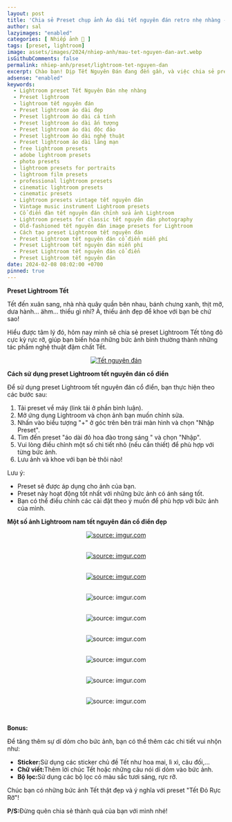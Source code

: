 ```yaml
---
layout: post
title: 'Chia sẻ Preset chụp ảnh Áo dài tết nguyên đán retro nhẹ nhàng - by anhhangxom (Mobile and PC)'
author: sal
lazyimages: "enabled"
categories: [ Nhiếp ảnh 📸 ]
tags: [preset, lightroom]
image: assets/images/2024/nhiep-anh/mau-tet-nguyen-dan-avt.webp
isGithubComments: false
permalink: nhiep-anh/preset/lightroom-tet-nguyen-dan
excerpt: Chào bạn! Dịp Tết Nguyên Đán đang đến gần, và việc chia sẻ preset Lightroom để tạo tông màu đỏ cho ảnh là một ý tưởng tuyệt vời.
adsense: "enabled"
keywords:
  - Lightroom preset Tết Nguyên Đán nhẹ nhàng
  - Preset lightroom
  - lightroom tết nguyên đán
  - Preset lightroom áo dài đẹp
  - Preset lightroom áo dài cá tính
  - Preset lightroom áo dài ấn tượng
  - Preset lightroom áo dài độc đáo
  - Preset lightroom áo dài nghệ thuật
  - Preset lightroom áo dài lãng mạn
  - free lightroom presets
  - adobe lightroom presets
  - photo presets
  - lightroom presets for portraits
  - lightroom film presets
  - professional lightroom presets
  - cinematic lightroom presets
  - cinematic presets
  - Lightroom presets vintage tết nguyên đán
  - Vintage music instrument Lightroom presets
  - Cổ điển đàn tết nguyên đán chỉnh sửa ảnh Lightroom
  - Lightroom presets for classic tết nguyên đán photography
  - Old-fashioned tết nguyên đán image presets for Lightroom
  - Cách tạo preset Lightroom tết nguyên đán
  - Preset Lightroom tết nguyên đán cổ điển miễn phí
  - Preset Lightroom tết nguyên đán miễn phí
  - Preset Lightroom tết nguyên đán cổ điển
  - Preset Lightroom tết nguyên đán
date: 2024-02-08 08:02:00 +0700
pinned: true
---
```


**Preset Lightroom Tết**

Tết đến xuân sang, nhà nhà quây quần bên nhau, bánh chưng xanh, thịt mỡ, dưa hành... ähm... thiếu gì nhỉ? À, thiếu ảnh đẹp để khoe với bạn bè chứ sao!

Hiểu được tâm lý đó, hôm nay mình sẽ chia sẻ preset Lightroom Tết tông đỏ cực kỳ rực rỡ, giúp bạn biến hóa những bức ảnh bình thường thành những tác phẩm nghệ thuật đậm chất Tết.

<div class="content" style="text-align:center; ">
<a href="https://i.imgur.com/kbs9KOk.jpeg9"><img loading="lazy" src="https://i.imgur.com/kbs9KOk.jpeg" title="Tết nguyên đán" /></a></div>

**Cách sử dụng preset Lightroom tết nguyên đán cổ điển**

 Để sử dụng preset Lightroom tết nguyên đán cổ điển, bạn thực hiện theo các bước sau:

1. Tải preset về máy (link tải ở phần bình luận).
1. Mở ứng dụng Lightroom và chọn ảnh bạn muốn chỉnh sửa.
1. Nhấn vào biểu tượng "+" ở góc trên bên trái màn hình và chọn "Nhập Preset".
1. Tìm đến preset "áo dài  đỏ hoa đào trong sáng " và chọn "Nhập".
1. Vui lòng điều chỉnh một số chi tiết nhỏ (nếu cần thiết) để phù hợp với từng bức ảnh.
1. Lưu ảnh và khoe với bạn bè thôi nào!

Lưu ý:
* Preset sẽ được áp dụng cho ảnh của bạn.
* Preset này hoạt động tốt nhất với những bức ảnh có ánh sáng tốt.
* Bạn có thể điều chỉnh các cài đặt theo ý muốn để phù hợp với bức ảnh của mình.

**Một số ảnh Lightroom nam tết nguyên đán cổ điển đẹp**

<div class="content" style="text-align:center; ">
<a href="https://imgur.com/UxaUqQq"><img loading="lazy" src="https://i.imgur.com/zUbU04m.jpeg" title="source: imgur.com" /></a><p></p><br><a href="https://imgur.com/q2xbOkw"><img loading="lazy" src="https://i.imgur.com/v5HhBzW.jpeg" title="source: imgur.com" /></a><p></p><br><a href="https://imgur.com/d1IOdC4"><img loading="lazy" src="https://i.imgur.com/uo95Vsj.jpeg" title="source: imgur.com" /></a><p></p><br><img loading="lazy" src="https://i.imgur.com/5JGhBQQ.jpeg" title="source: imgur.com" /><p></p><br><img loading="lazy" src="https://i.imgur.com/WmaCW5o.jpeg" title="source: imgur.com" /><p></p><br><img loading="lazy" src="https://i.imgur.com/AASUFKK.jpeg" title="source: imgur.com" /><p></p><br><img loading="lazy" src="https://i.imgur.com/ug8Wn8U.jpeg" title="source: imgur.com" /><p></p><br><img loading="lazy" src="https://i.imgur.com/fwwnbs5.jpeg" title="source: imgur.com" /><p></p><br><img loading="lazy" src="https://i.imgur.com/OYmd9Fm.jpeg" title="source: imgur.com" /><p></p><br></div>

<p><strong>Bonus:</strong></p><p>Để tăng th&ecirc;m sự d&iacute; dỏm cho bức ảnh, bạn c&oacute; thể th&ecirc;m c&aacute;c chi tiết vui nhộn như:</p>
<ul><li><strong>Sticker:</strong>Sử dụng c&aacute;c sticker chủ đề Tết như hoa mai, l&igrave; x&igrave;, c&acirc;u đối,...</li><li><strong>Chữ viết:</strong>Th&ecirc;m lời ch&uacute;c Tết hoặc những c&acirc;u n&oacute;i d&iacute; dỏm v&agrave;o bức ảnh.</li><li><strong>Bộ lọc:</strong>Sử dụng c&aacute;c bộ lọc c&oacute; m&agrave;u sắc tươi s&aacute;ng, rực rỡ.</li>
</ul>
<p>Ch&uacute;c bạn c&oacute; những bức ảnh Tết thật đẹp v&agrave; &yacute; nghĩa với preset &quot;Tết Đỏ Rực Rỡ&quot;!</p><p><strong>P/S:</strong>Đừng qu&ecirc;n chia sẻ th&agrave;nh quả của bạn với m&igrave;nh nh&eacute;!</p>

<div id="table-download"></div>

<style>
table{border-collapse:collapse;border-spacing:0;margin:0 auto;width:700px}table td,table th{border:1px solid #ccc;padding:10px}table th{background-color:#f3f3f3}@media only screen and (max-width:700px){table{margin:0 10px;width:auto}}@media only screen and (max-width:480px){table td,table th{display:block;border-bottom:none}table tr:last-child td{border-bottom:1px solid #ccc}}
#resultIm{display:none;}
</style>
<script>
let waitingMessage=document.createElement("p");waitingMessage.textContent="👉👉👉 Đang chờ tạo link. Bạn ơi đợi tẹo nha!",waitingMessage.style.color="red",waitingMessage.style.fontSize="24px",document.getElementById("table-download").appendChild(waitingMessage),setTimeout(function(){let e=document.getElementById("table-download");e.addEventListener("mouseenter",function(t){let n=document.createElement("h2");n.style.fontStyle="normal",n.style.marginLeft="0",n.style.marginRight="0",n.style.textAlign="start";let l=document.createElement("strong");l.textContent="Tải về",n.appendChild(l);let a=document.createElement("p");a.style.textAlign="center";let i=document.createElement("em");i.textContent="(Nếu link tải kh\xf4ng hoạt động, c\xe1c bạn vui l\xf2ng comment b\xean dưới để được hỗ trợ sớm nhất)",a.appendChild(i);let d=document.createElement("table"),r=document.createElement("tr"),p=document.createElement("th");p.textContent="Upload";let o=document.createElement("td");o.textContent="AnhHangXom",r.appendChild(p),r.appendChild(o);let m=document.createElement("tr"),h=document.createElement("th");h.textContent="Tải về";let s=document.createElement("td"),c=document.createElement("p");c.id="result";let C=document.createElement("a");C.href="https://inote.pro/notes/GY1KN1",C.target="_blank",C.classList.add("item-link","item-content","link","external"),C.id="facebook",C.textContent="Tải xuống",C.onclick=function(e){getHrefOnclickAndRedirectWithLink(e)};let g=document.createElement("img");g.loading="lazy",g.id="resultIm",g.src="https://i.stack.imgur.com/SBv4T.gif",g.alt="Computer man",g.width="250",s.appendChild(c),s.appendChild(C),s.appendChild(g),m.appendChild(h),m.appendChild(s);let E=document.createElement("tr"),x=document.createElement("th");x.textContent="Filesize";let f=document.createElement("td");for(f.textContent="5.3 MB",E.appendChild(x),E.appendChild(f),d.appendChild(r),d.appendChild(m),d.appendChild(E);e.firstChild;)e.removeChild(e.firstChild);e.appendChild(n),e.appendChild(a),e.appendChild(d),e.removeChild(waitingMessage)})},1)

</script>
<script>
function redirect(){setInterval(myURL,5e3),document.getElementById("result").innerHTML="<b>🕵️ Đang tạo link tải. Bạn đợi tẹo nha ;)"}
function myURL(){document.location.href="https://inote.pro/notes/GY1KN1",toggleImage(),clearInterval(interval)}
function toggleImage() {document.getElementById("resultIm").style.display = "block";
}
</script>

